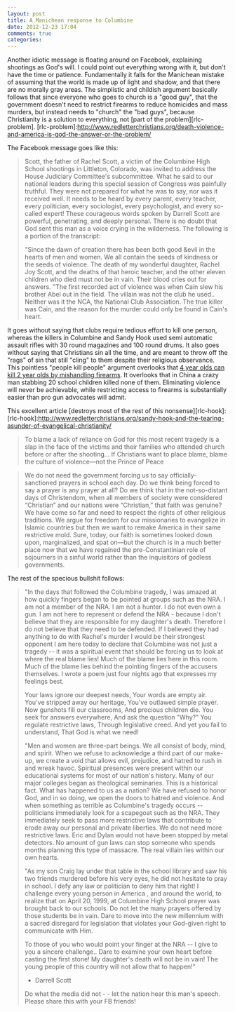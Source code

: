 ```yaml
---
layout: post
title: A Manichean response to Columbine
date: 2012-12-23 17:04
comments: true
categories: 
---
```


Another idiotic message is floating around on Facebook, explaining shootings as God's will. I could point out everything wrong with it, but don't have the time or patience. Fundamentally it falls for the Manichean mistake of assuming that the world is made up of light and shadow, and that there are no morally gray areas. The simplistic and childish argument basically follows that since everyone who goes to church is a "good guy", that the government doesn't need to restrict firearms to reduce homicides and mass murders, but instead needs to "church" the "bad guys", because Christianity is a solution to everything, not [part of the problem][rlc-problem].
[rlc-problem]:http://www.redletterchristians.org/death-violence-and-america-is-god-the-answer-or-the-problem/

The Facebook message goes like this:

>Scott, the father of Rachel Scott, a victim of the Columbine High School shootings in Littleton, Colorado, was invited to address the House Judiciary Committee's subcommittee. What he said to our national leaders during this special session of Congress was painfully truthful.
>They were not prepared for what he was to say, nor was it received well. It needs to be heard by every parent, every teacher, every politician, every sociologist, every psychologist, and every so-called expert! These courageous words spoken by Darrell Scott are powerful, penetrating, and deeply personal. There is no doubt that God sent this man as a voice crying in the wilderness. The following is a portion of the transcript:
>
>"Since the dawn of creation there has been both good &evil in the hearts of men and women. We all contain the seeds of kindness or the seeds of violence. The death of my wonderful daughter, Rachel Joy Scott, and the deaths of that heroic teacher, and the other eleven children who died must not be in vain. Their blood cries out for answers.
>"The first recorded act of violence was when Cain slew his brother Abel out in the field. The villain was not the club he used.. Neither was it the NCA, the National Club Association. The true killer was Cain, and the reason for the murder could only be found in Cain's heart.

It goes without saying that clubs require tedious effort to kill one person, whereas the killers in Columbine and Sandy Hook used semi automatic assault rifles with 30 round magazines and 100 round drums. It also goes without saying that Christians sin all the time, and are meant to throw off the "rags" of sin that still "cling" to them despite their religious observance. This pointless "people kill people" argument overlooks that [4 year olds can kill 2 year olds by mishandling firearms][toddler]. It overlooks that in China a crazy man stabbing 20 school children killed none of them. Eliminating violence will never be achievable, while restricting access to firearms is substantially easier than pro gun advocates will admit.

[toddler]:http://www.startribune.com/local/182243551.html


This excellent article [destroys most of the rest of this nonsense][rlc-hook]:
[rlc-hook]:http://www.redletterchristians.org/sandy-hook-and-the-tearing-asunder-of-evangelical-christianity/
>To blame a lack of reliance on God for this most recent tragedy is a slap in the face of the victims and their families who attended church before or after the shooting... If Christians want to place blame, blame the culture of violence—not the Prince of Peace

>We do not need the government forcing us to say officially-sanctioned prayers in school each day.  Do we think being forced to say a prayer is any prayer at all?  Do we think that in the not-so-distant days of Christendom, when all members of society were considered “Christian” and our nations were “Christian,” that faith was genuine? We have come so far and need to respect the rights of other religious traditions.  We argue for freedom for our missionaries to evangelize in Islamic countries but then we want to remake America in their same restrictive mold.  Sure, today, our faith is sometimes looked down upon, marginalized, and spat on—but the church is in a much better place now that we have regained the pre-Constantinian role of sojourners in a sinful world rather than the inquisitors of godless governments.

The rest of the specious bullshit follows:

>"In the days that followed the Columbine tragedy, I was amazed at how quickly fingers began to be pointed at groups such as the NRA. I am not a member of the NRA. I am not a hunter. I do not even own a gun. I am not here to represent or defend the NRA - because I don't believe that they are responsible for my daughter's death. Therefore I do not believe that they need to be defended. If I believed they had anything to do with Rachel's murder I would be their strongest opponent
>I am here today to declare that Columbine was not just a tragedy -- it was a spiritual event that should be forcing us to look at where the real blame lies! Much of the blame lies here in this room. Much of the blame lies behind the pointing fingers of the accusers themselves. I wrote a poem just four nights ago that expresses my feelings best. 
>
>Your laws ignore our deepest needs,
>Your words are empty air.
>You've stripped away our heritage,
>You've outlawed simple prayer.
>Now gunshots fill our classrooms,
>And precious children die.
>You seek for answers everywhere,
>And ask the question "Why?"
>You regulate restrictive laws,
>Through legislative creed.
>And yet you fail to understand,
>That God is what we need!
>
>"Men and women are three-part beings. We all consist of body, mind, and spirit. When we refuse to acknowledge a third part of our make-up, we create a void that allows evil, prejudice, and hatred to rush in and wreak havoc. Spiritual presences were present within our educational systems for most of our nation's history. Many of our major colleges began as theological seminaries. This is a historical fact. 
>What has happened to us as a nation? We have refused to honor God, and in so doing, we open the doors to hatred and violence. And when something as terrible as Columbine's tragedy occurs -- politicians immediately look for a scapegoat such as the NRA. They immediately seek to pass more restrictive laws that contribute to erode away our personal and private liberties. We do not need more restrictive laws. 
>Eric and Dylan would not have been stopped by metal detectors. No amount of gun laws can stop someone who spends months planning this type of massacre. The real villain lies within our own hearts. 
>
>"As my son Craig lay under that table in the school library and saw his two friends murdered before his very eyes, he did not hesitate to pray in school. I defy any law or politician to deny him that right! I challenge every young person in America , and around the world, to realize that on April 20, 1999, at Columbine High School prayer was brought back to our schools. Do not let the many prayers offered by those students be in vain. Dare to move into the new millennium with a sacred disregard for legislation that violates your God-given right to communicate with Him. 
>
>To those of you who would point your finger at the NRA -- I give to you a sincere challenge.. Dare to examine your own heart before casting the first stone! 
>My daughter's death will not be in vain! The young people of this country will not allow that to happen!"
>- Darrell Scott 
>
>Do what the media did not - - let the nation hear this man's speech. Please share this with your FB friends!

